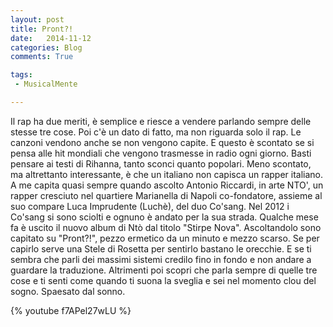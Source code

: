 ```yaml
---
layout: post
title: Pront?!
date:   2014-11-12
categories: Blog
comments: True

tags:
 - MusicalMente

---
```


Il rap ha due meriti, è semplice e riesce a vendere parlando sempre delle stesse tre cose. Poi c'è un dato di fatto, ma non riguarda solo il rap.
Le canzoni vendono anche se non vengono capite. E questo è scontato se si pensa alle hit mondiali che vengono trasmesse in radio ogni giorno. Basti pensare
ai testi di Rihanna, tanto sconci quanto popolari. Meno scontato, ma altrettanto interessante, è che un italiano non capisca un rapper italiano. A me capita quasi sempre quando ascolto Antonio Riccardi, in arte NTO', un rapper cresciuto nel quartiere Marianella di Napoli co-fondatore, assieme al suo compare Luca Imprudente (Luchè), del duo Co'sang. Nel 2012 i Co'sang si sono sciolti e ognuno è andato per la sua strada. Qualche mese fa è uscito il nuovo album di Ntò dal titolo "Stirpe Nova". Ascoltandolo sono capitato su "Pront?!", pezzo ermetico da un minuto e mezzo scarso. 
Se per capirlo serve una Stele di Rosetta per sentirlo bastano le orecchie. E se ti sembra che parli dei massimi sistemi credilo fino in fondo e non andare a guardare la traduzione. Altrimenti poi scopri che parla sempre di quelle tre cose e ti senti come quando ti suona la sveglia e sei nel momento clou del sogno. Spaesato dal sonno. 

{% youtube f7APel27wLU %}



 




